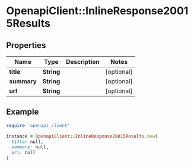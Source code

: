 # OpenapiClient::InlineResponse20015Results

## Properties

| Name | Type | Description | Notes |
| ---- | ---- | ----------- | ----- |
| **title** | **String** |  | [optional] |
| **summary** | **String** |  | [optional] |
| **url** | **String** |  | [optional] |

## Example

```ruby
require 'openapi_client'

instance = OpenapiClient::InlineResponse20015Results.new(
  title: null,
  summary: null,
  url: null
)
```

